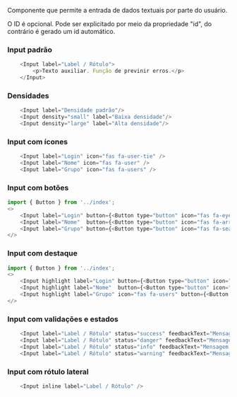 Componente que permite a entrada de dados textuais por parte do usuário.

O ID é opcional. Pode ser explicitado por meio da propriedade "id", do contrário é gerado um id automático.

### Input padrão
```js
    <Input label="Label / Rótulo">
        <p>Texto auxiliar. Função de previnir erros.</p>
    </Input>
```

### Densidades
```js
    <Input label="Densidade padrão"/>
    <Input density="small" label="Baixa densidade"/>
    <Input density="large" label="Alta densidade"/>
```


### Input com ícones
```js
    <Input label="Login" icon="fas fa-user-tie" />
    <Input label="Nome" icon="fas fa-user" />
    <Input label="Grupo" icon="fas fa-users" />
```

### Input com botões
```js
import { Button } from '../index';
<>
    <Input label="Login" button={<Button type="button" icon="fas fa-eye" />} />
    <Input label="Nome"  button={<Button type="button" icon="fas fa-arrow-right" />} />
    <Input label="Grupo" button={<Button type="button" icon="fas fa-search" />} />
</>
```

### Input com destaque
```js
import { Button } from '../index';
<>
    <Input highlight label="Login" button={<Button type="button" icon="fas fa-eye" />} />
    <Input highlight label="Nome"  button={<Button type="button" icon="fas fa-arrow-right" />} />
    <Input highlight label="Grupo" icon="fas fa-users" button={<Button type="button" icon="fas fa-search" />} />
</>
```

### Input com validações e estados
```js
    <Input label="Label / Rótulo" status="success" feedbackText="Mensagem de Sucesso" />
    <Input label="Label / Rótulo" status="danger" feedbackText="Mensagem de Erro" />
    <Input label="Label / Rótulo" status="info" feedbackText="Mensagem informativa" />
    <Input label="Label / Rótulo" status="warning" feedbackText="Mensagem de aleta" />
```

### Input com rótulo lateral
```js
    <Input inline label="Label / Rótulo" />
```